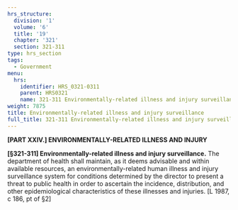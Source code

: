 ```yaml
---
hrs_structure:
  division: '1'
  volume: '6'
  title: '19'
  chapter: '321'
  section: 321-311
type: hrs_section
tags:
  - Government
menu:
  hrs:
    identifier: HRS_0321-0311
    parent: HRS0321
    name: 321-311 Environmentally-related illness and injury surveillance
weight: 7875
title: Environmentally-related illness and injury surveillance
full_title: 321-311 Environmentally-related illness and injury surveillance
---
```

**[PART XXIV.] ENVIRONMENTALLY-RELATED ILLNESS AND INJURY**

**[§321-311] Environmentally-related illness and injury surveillance.** The department of health shall maintain, as it deems advisable and within available resources, an environmentally-related human illness and injury surveillance system for conditions determined by the director to present a threat to public health in order to ascertain the incidence, distribution, and other epidemiological characteristics of these illnesses and injuries. [L 1987, c 186, pt of §2]